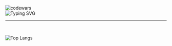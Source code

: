 ![codewars](https://www.codewars.com/users/AbShamilDev/badges/large)
<br/>
![Typing SVG](https://readme-typing-svg.herokuapp.com?font=Fira+Code&pause=1000&width=435&lines=Frontend+delevoper+react%2Fnext+js%2Fts)

<hr>
<br/>

![Top Langs](https://github-readme-stats.vercel.app/api/top-langs/?username=anuraghazra&layout=compact)
